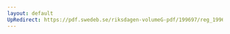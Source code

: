 ```yaml
---
layout: default
UpRedirect: https://pdf.swedeb.se/riksdagen-volumeG-pdf/199697/reg_199697/reg_199697_0388.pdf
---
```

